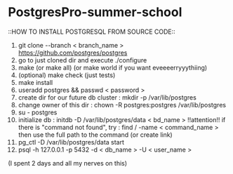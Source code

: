 # PostgresPro-summer-school

::HOW TO INSTALL POSTGRESQL FROM SOURCE CODE::

1) git clone --branch < branch_name > https://github.com/postgres/postgres
2) go to just cloned dir and execute ./configure
3) make (or make all) (or make world if you want eveeeerryyythiing)
4) (optional) make check (just tests)
5) make install
6) useradd postgres && passwd < password >
7) create dir for our future db cluster : mkdir -p /var/lib/postgres
8) change owner of this dir : chown -R postgres:postgres /var/lib/postgres
9) su - postgres
10) initialize db : initdb -D /var/lib/postgres/data < bd_name >
    !!attention!!
    if there is "command not found", try : find / -name < command_name >
    then use the full path to the command (or create link)
11) pg_ctl -D /var/lib/postgres/data start
12) psql -h 127.0.0.1 -p 5432 -d < db_name > -U < user_name >

(I spent 2 days and all my nerves on this)
